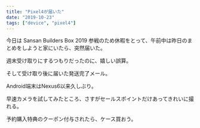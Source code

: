 ```yaml
---
title: "Pixel4が届いた"
date: "2019-10-23"
tags: ["device", "pixel4"]
---
```


今日は Sansan Builders Box 2019 参戦のため休暇をとって、午前中は昨日のまとめをしようと家にいたら、突然届いた。

週末受け取りにするつもりだったのに、嬉しい誤算。

そして受け取り後に届いた発送完了メール。

Android端末はNexus6以来久しぶり。

早速カメラを試してみたところ、さすがセールスポイントだけあってきれいに撮れる。

予約購入特典のクーポン付与されたら、ケース買おう。
